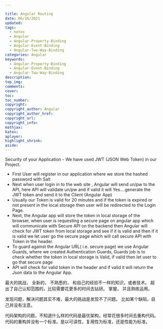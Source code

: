 ```yaml
---

title: Angular Routing
date: 06/16/2021
updated: 
tags: 
  - notes
  - Angular
  - Angular-Property-Binding
  - Angular-Event-Binding
  - Angular-Two-Way-Binding
categories: Angular
keywords: 
  - Angular-Property-Binding
  - Angular-Event-Binding
  - Angular-Two-Way-Binding
description: 
top_img: 
comments: 
cover: 
toc: 
toc_number: 
copyright:
copyright_author: Angular
copyright_author_href: 
copyright_url: 
copyright_info:
mathjax:
katex:
aplayer:
highlight_shrink:
aside:
---
```


Security of your Application - We have used JWT (JSON Web Token) in our Project.

- First User will register in our application where we store the hashed password with Salt
- Next when user login in to the web site ,  Angular will send un/pw to the API, here API will validate un/pw and if valid it will  Yes….generate the JWT token and send it to the Client (Angular App)
-  Usually our Token is valid for 20 minutes and if the token is expired or not present in the local storage then user will be redirected to the Login Page. 
-  Next, the Angular app will store the token in local storage of the browser, when user is requesting a secure page on angular app which will communicate with Secure API on the backend then Angular will check for JWT token from local storage and see if it is valid and then if it is valid we let user go the secure page which will call secure API with Token in the header.
-  To guard against the Angular URL( i.e. secure page) we use Angular Guards, where we created Authentication Guards, Guards job is to check whether the token in local storage is Valid, if valid then let user to go that secure page
-  API will check for valid token in the header and if valid it will return the Json data to the Angular App.

最大的挑战， 全新的， 不熟悉的， 和自己的经验不一样的知识，或者技术。 超出了自己认知范围的，比较需要花更多的时间去钻研。 掌握， 并且熟练运用。

发现问题，解决问题其实不难，最大的挑战是发现不了问题。 比如某个缺陷，自己并没有注意。

代码架构的问题，不知道什么样的代码是最优架构，经常花很多时间去重构代码。代码的重构并没有一个标准。是以可读性，复用性为标准，还是性能为标准。
